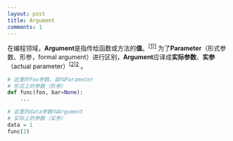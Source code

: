 ```yaml
---
layout: post
title: Argument
comments: 1
---
```


在编程领域，**Argument**是指传给函数或方法的**值**。<sup>[[1]][1]</sup> 为了**Parameter**（形式参数、形参，formal argument）进行区别，**Argument**应译成**实际参数**、**实参**（actual parameter）<sup>[[2]][2]</sup> 。

```python
# 这里的foo参数，就叫Parameter
# 形式上的参数（形参）
def func(foo, bar=None): 
    ...

# 这里的data参数叫Argument
# 实际上的参数（实参）
data = 1 
func(1)
```

[1]: https://docs.python.org/3.9/glossary.html  "Python文档"
[2]: https://en.wikipedia.org/wiki/Parameter_(computer_programming)  "英文维基 - Parameter (computer programming)"
